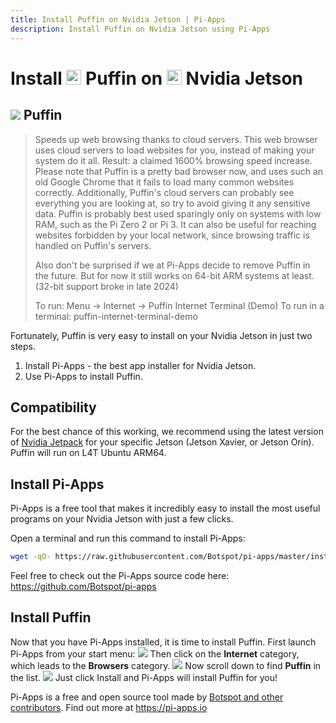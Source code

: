 ```yaml
---
title: Install Puffin on Nvidia Jetson | Pi-Apps
description: Install Puffin on Nvidia Jetson using Pi-Apps
---
```

<div class="simple-install-content content">

# Install <img src="/img/app-icons/Puffin/icon-64.png" height=24> Puffin on <img src=/img/other-icons/nvidia-icon.svg height=24> Nvidia Jetson

## <img src="/img/app-icons/Puffin/icon-64.png"> Puffin
> Speeds up web browsing thanks to cloud servers.
> This web browser uses cloud servers to load websites for you, instead of making your system do it all. Result: a claimed 1600% browsing speed increase.
> Please note that Puffin is a pretty bad browser now, and uses such an old Google Chrome that it fails to load many common websites correctly. Additionally, Puffin's cloud servers can probably see everything you are looking at, so try to avoid giving it any sensitive data.
> Puffin is probably best used sparingly only on systems with low RAM, such as the Pi Zero 2 or Pi 3. It can also be useful for reaching websites forbidden by your local network, since browsing traffic is handled on Puffin's servers.
> 
> Also don't be surprised if we at Pi-Apps decide to remove Puffin in the future. But for now it still works on 64-bit ARM systems at least. (32-bit support broke in late 2024)
> 
> To run: Menu -> Internet -> Puffin Internet Terminal (Demo)
> To run in a terminal: puffin-internet-terminal-demo

Fortunately, Puffin is very easy to install on your Nvidia Jetson in just two steps.
1. Install Pi-Apps - the best app installer for Nvidia Jetson.
2. Use Pi-Apps to install Puffin.
</div>
<div class="simple-install-content content">

## Compatibility
For the best chance of this working, we recommend using the latest version of [Nvidia Jetpack](https://developer.nvidia.com/embedded/jetpack-archive) for your specific Jetson (Jetson Xavier, or Jetson Orin).
Puffin will run on L4T Ubuntu ARM64.
</div>
<div class="simple-install-content content">

## Install Pi-Apps

Pi-Apps is a free tool that makes it incredibly easy to install the most useful programs on your Nvidia Jetson with just a few clicks.

Open a terminal and run this command to install Pi-Apps:
```bash
wget -qO- https://raw.githubusercontent.com/Botspot/pi-apps/master/install | bash
```
Feel free to check out the Pi-Apps source code here: https://github.com/Botspot/pi-apps
</div>
<div class="simple-install-content content">

## Install Puffin

Now that you have Pi-Apps installed, it is time to install Puffin.
First launch Pi-Apps from your start menu:
<img src="/img/start-menu.png">
Then click on the <b>Internet</b> category, which leads to the <b>Browsers</b> category.
<img src="/img/category-selections/Browsers.png">
Now scroll down to find <b>Puffin</b> in the list.
<img src="/img/app-icons/Puffin/app-selection.png">
Just click Install and Pi-Apps will install Puffin for you!
</div>
<div class="simple-install-content content">

Pi-Apps is a free and open source tool made by [Botspot and other contributors](/about/#contributors). Find out more at https://pi-apps.io
</div>
